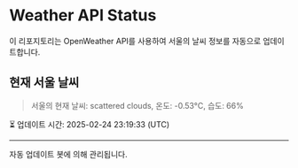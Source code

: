 
# Weather API Status

이 리포지토리는 OpenWeather API를 사용하여 서울의 날씨 정보를 자동으로 업데이트합니다.

## 현재 서울 날씨
> 서울의 현재 날씨: scattered clouds, 온도: -0.53°C, 습도: 66%

⏳ 업데이트 시간: 2025-02-24 23:19:33 (UTC)

---
자동 업데이트 봇에 의해 관리됩니다.
